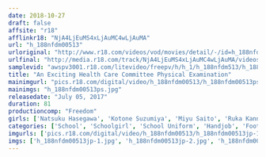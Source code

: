 ```yaml
---
date: 2018-10-27
draft: false
affsite: "r18"
afflinkr18: "NjA4LjEuMS4xLjAuMC4wLjAuMA"
url: "h_188nfdm00513"
urloriginal: "http://www.r18.com/videos/vod/movies/detail/-/id=h_188nfdm00513"
urlfinal: "http://media.r18.com/track/NjA4LjEuMS4xLjAuMC4wLjAuMA/videos/vod/movies/detail/-/id=h_188nfdm00513"
samplevid: "awspv3001.r18.com/litevideo/freepv/h/h_1/h_188nfdm513/h_188nfdm513_dmb_w.mp4"
title: "An Exciting Health Care Committee Physical Examination"
mainimgurl: "pics.r18.com/digital/video/h_188nfdm00513/h_188nfdm00513ps.jpg"
mainimgs: "h_188nfdm00513ps.jpg"
releasedate: "July 05, 2017"
duration: 81
productioncomp: "Freedom"
girls: ['Natsuku Hasegawa', 'Kotone Suzumiya', 'Miyu Saito', 'Ruka Kanna', 'Yuka Endo', 'Momoka Hatsune']
categories: ['School', 'Schoolgirl', 'School Uniform', 'Handjob', 'Footjob', 'Masochist Man', 'Hi-Def']
imgurls: ['pics.r18.com/digital/video/h_188nfdm00513/h_188nfdm00513jp-1.jpg', 'pics.r18.com/digital/video/h_188nfdm00513/h_188nfdm00513jp-2.jpg', 'pics.r18.com/digital/video/h_188nfdm00513/h_188nfdm00513jp-3.jpg', 'pics.r18.com/digital/video/h_188nfdm00513/h_188nfdm00513jp-4.jpg', 'pics.r18.com/digital/video/h_188nfdm00513/h_188nfdm00513jp-5.jpg', 'pics.r18.com/digital/video/h_188nfdm00513/h_188nfdm00513jp-6.jpg', 'pics.r18.com/digital/video/h_188nfdm00513/h_188nfdm00513jp-7.jpg', 'pics.r18.com/digital/video/h_188nfdm00513/h_188nfdm00513jp-8.jpg', 'pics.r18.com/digital/video/h_188nfdm00513/h_188nfdm00513jp-9.jpg', 'pics.r18.com/digital/video/h_188nfdm00513/h_188nfdm00513jp-10.jpg', 'pics.r18.com/digital/video/h_188nfdm00513/h_188nfdm00513jp-11.jpg', 'pics.r18.com/digital/video/h_188nfdm00513/h_188nfdm00513jp-12.jpg', 'pics.r18.com/digital/video/h_188nfdm00513/h_188nfdm00513jp-13.jpg', 'pics.r18.com/digital/video/h_188nfdm00513/h_188nfdm00513jp-14.jpg', 'pics.r18.com/digital/video/h_188nfdm00513/h_188nfdm00513jp-15.jpg', 'pics.r18.com/digital/video/h_188nfdm00513/h_188nfdm00513jp-16.jpg', 'pics.r18.com/digital/video/h_188nfdm00513/h_188nfdm00513jp-17.jpg', 'pics.r18.com/digital/video/h_188nfdm00513/h_188nfdm00513jp-18.jpg', 'pics.r18.com/digital/video/h_188nfdm00513/h_188nfdm00513jp-19.jpg', 'pics.r18.com/digital/video/h_188nfdm00513/h_188nfdm00513jp-20.jpg']
imgs: ['h_188nfdm00513jp-1.jpg', 'h_188nfdm00513jp-2.jpg', 'h_188nfdm00513jp-3.jpg', 'h_188nfdm00513jp-4.jpg', 'h_188nfdm00513jp-5.jpg', 'h_188nfdm00513jp-6.jpg', 'h_188nfdm00513jp-7.jpg', 'h_188nfdm00513jp-8.jpg', 'h_188nfdm00513jp-9.jpg', 'h_188nfdm00513jp-10.jpg', 'h_188nfdm00513jp-11.jpg', 'h_188nfdm00513jp-12.jpg', 'h_188nfdm00513jp-13.jpg', 'h_188nfdm00513jp-14.jpg', 'h_188nfdm00513jp-15.jpg', 'h_188nfdm00513jp-16.jpg', 'h_188nfdm00513jp-17.jpg', 'h_188nfdm00513jp-18.jpg', 'h_188nfdm00513jp-19.jpg', 'h_188nfdm00513jp-20.jpg']
---
```


